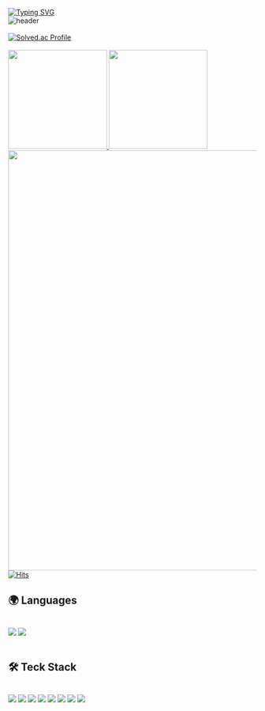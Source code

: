 [![Typing SVG](https://readme-typing-svg.herokuapp.com/?color=f0f6fc&lines=Hello,+i'm+Hashtae9&font=Redressed&size=40)](https://git.io/typing-svg)
<br>
![header](https://capsule-render.vercel.app/api?type=waving&color=gradient&height=120&animation=fadeIn&section=footer&text=Hashtae9🇰🇷&fontAlign=70)
<br>
<br>
[![Solved.ac Profile](http://mazassumnida.wtf/api/v2/generate_badge?boj=noubel8007)](https://solved.ac/noubel8007/)
<br>
<br>
<a href="s">
  <img src="https://github-readme-stats.vercel.app/api/top-langs/?username=Hashtae9&layout=compact&hide=javascript,html&theme=tokyonight" height="200"/>
</a>
<a href="s">
  <img src="https://github-readme-stats.vercel.app/api?username=Hashtae9&count_private=true&theme=tokyonight&show_icons=true" height = "200"/>
</a>
<br>
<img src="https://github-profile-summary-cards.vercel.app/api/cards/profile-details?username=Hashtae9&theme=nord_dark" width = "850"/>
<br>
[![Hits](https://hits.seeyoufarm.com/api/count/incr/badge.svg?url=https://github.com/Hashtae9&count_bg=%232AB4E5D6&title_bg=%23555555&icon=&icon_color=%23E7E7E7&title=views&edge_flat=false)](https://hits.seeyoufarm.com)

## 🌍 Languages
<br>
<div>
<img src="https://img.shields.io/badge/JAVA-007396?style=for-the-badge&logo=java&logoColor=white">
<img src="https://img.shields.io/badge/Python-3776AB?style=for-the-badge&logo=Python&logoColor=white">
</div>
<br>  

## 🛠️ Teck Stack
<br>
<div>
<img src="https://img.shields.io/badge/Spring-6DB33F?style=for-the-badge&logo=Spring&logoColor=white">
<img src="https://img.shields.io/badge/mysql-4479A1?style=for-the-badge&logo=mysql&logoColor=white">
<img src="https://img.shields.io/badge/github-181717?style=for-the-badge&logo=github&logoColor=white">
<img src="https://img.shields.io/badge/Ubuntu-E95420?style=for-the-badge&logo=Ubuntu&logoColor=white">
<img src="https://img.shields.io/badge/aws-232F3E?style=for-the-badge&logo=aws&logoColor=white">
<img src="https://img.shields.io/badge/Kubernetes-326CE5?style=for-the-badge&logo=Kubernetes&logoColor=white">
<img src="https://img.shields.io/badge/Docker-2496ED?style=for-the-badge&logo=Docker&logoColor=white">
<img src="https://img.shields.io/badge/JUnit5-25A162?style=for-the-badge&logo=JUnit5&logoColor=white">
</div>

